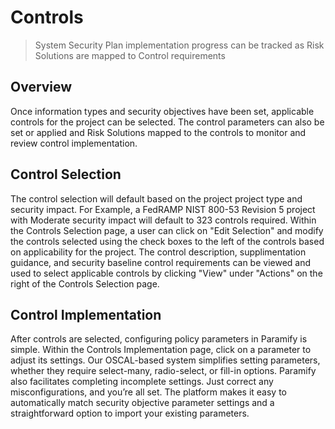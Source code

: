 # Controls
> System Security Plan implementation progress can be tracked as Risk Solutions are mapped to Control requirements

## Overview
Once information types and security objectives have been set, applicable controls for the project can be selected.  The control parameters can also be set or applied and Risk Solutions mapped to the controls to monitor and review control implementation.

<YouTube src="https://www.youtube.com/embed/Q8YuNTYlGck?si=oLs4fJI4GwLMOPC0" />

## Control Selection
The control selection will default based on the project project type and security impact.  For Example, a FedRAMP NIST 800-53 Revision 5 project with Moderate security impact will default to 323 controls required.  Within the Controls Selection page, a user can click on "Edit Selection" and modify the controls selected using the check boxes to the left of the controls based on applicability for the project. The control description, supplimentation guidance, and security baseline control requirements can be viewed and used to select applicable controls by clicking "View" under "Actions" on the right of the Controls Selection page. 

## Control Implementation
After controls are selected, configuring policy parameters in Paramify is simple. Within the Controls Implementation page, click on a parameter to adjust its settings. Our OSCAL-based system simplifies setting parameters, whether they require select-many, radio-select, or fill-in options. Paramify also facilitates completing incomplete settings. Just correct any misconfigurations, and you’re all set.
The platform makes it easy to automatically match security objective parameter settings and a straightforward option to import your existing parameters.

<YouTube src="https://www.youtube.com/embed/TOtNIrYfYI8?si=SNykHtR1fjX_CXGX" />
